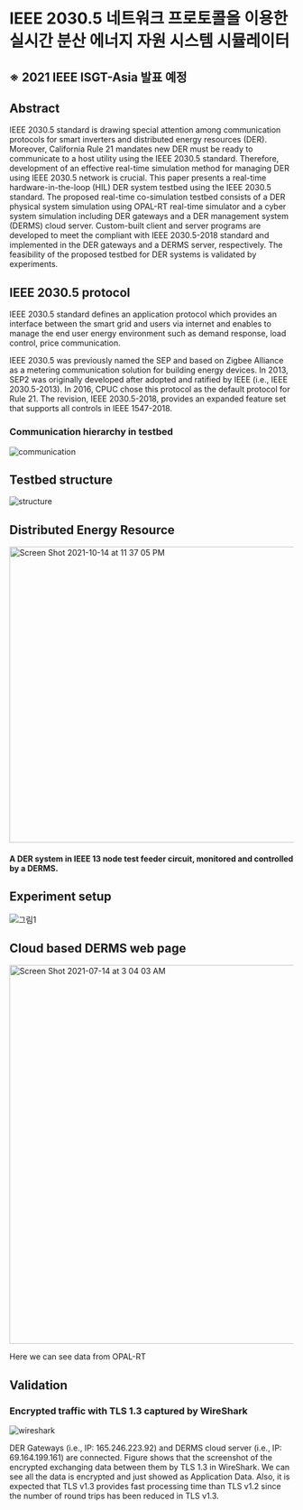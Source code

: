 # IEEE 2030.5 네트워크 프로토콜을 이용한 실시간 분산 에너지 자원 시스템 시뮬레이터

## ※ 2021 IEEE ISGT-Asia 발표 예정



## Abstract

IEEE 2030.5 standard is drawing special attention among communication protocols for smart inverters and distributed energy resources (DER). Moreover, California Rule 21 mandates new DER must be ready to communicate to a host utility using the IEEE 2030.5 standard. Therefore, development of an effective real-time simulation method for managing DER using IEEE 2030.5 network is crucial. This paper presents a real-time hardware-in-the-loop (HIL) DER system testbed using the IEEE 2030.5 standard. The proposed real-time co-simulation testbed consists of a DER physical system simulation using OPAL-RT real-time simulator and a cyber system simulation including DER gateways and a DER management system (DERMS) cloud server. Custom-built client and server programs are developed to meet the compliant with IEEE 2030.5-2018 standard and implemented in the DER gateways and a DERMS server, respectively. The feasibility of the proposed testbed for DER systems is validated by experiments.


## IEEE 2030.5 protocol

IEEE 2030.5 standard defines an application protocol which provides an interface between the smart grid and users via internet and enables to manage the end user energy environment such as demand response, load control, price communication.

IEEE 2030.5 was previously named the SEP and based on Zigbee Alliance as a metering communication solution for building energy devices. In 2013, SEP2 was originally developed after adopted and ratified by IEEE (i.e., IEEE 2030.5-2013). In 2016, CPUC chose this protocol as the default protocol for Rule 21. The revision, IEEE 2030.5-2018, provides an expanded feature set that supports all controls in IEEE 1547-2018.


### Communication hierarchy in testbed
![communication](https://user-images.githubusercontent.com/88572107/136975957-fd81d82d-e3c4-4a32-a486-984ca7fd19b6.PNG)


## Testbed structure

![structure](https://user-images.githubusercontent.com/88572107/136767866-10c6db9c-9457-4429-b6e2-257c09f34f43.png)

## Distributed Energy Resource

<img width="525" alt="Screen Shot 2021-10-14 at 11 37 05 PM" src="https://user-images.githubusercontent.com/88572107/137339582-03409680-eb43-4978-bb1c-5418ed92fa75.png">


#### A DER system in IEEE 13 node test feeder circuit, monitored and controlled by a DERMS.

## Experiment setup

![그림1](https://user-images.githubusercontent.com/88572107/136767642-f89d0e36-ef7c-4940-b5bd-88fe5a106b75.png)

## Cloud based DERMS web page

<img width="672" alt="Screen Shot 2021-07-14 at 3 04 03 AM" src="https://user-images.githubusercontent.com/88572107/137153104-f471fd73-78dc-4fea-a65f-4fdf1f4e1a3f.png">

Here we can see data from OPAL-RT

## Validation

### Encrypted traffic with TLS 1.3 captured by WireShark

![wireshark](https://user-images.githubusercontent.com/88572107/137153324-4e37f9be-f4df-4cab-ad39-8cca0fe715c2.png)


DER Gateways (i.e., IP: 165.246.223.92) and DERMS cloud server (i.e., IP: 69.164.199.161) are connected. Figure shows that the screenshot of the encrypted exchanging data between them by TLS 1.3 in WireShark. We can see all the data is encrypted and just showed as Application Data. Also, it is expected that TLS v1.3 provides fast processing time than TLS v1.2 since the number of round trips has been reduced in TLS v1.3.
